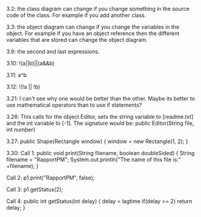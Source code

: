 3.2: the class diagram can change if you change something in the source code of the class. For example if you add another class.

3.3: the object diagram can change if you change the variables in the object. For example if you have an object reference then the different variables that are stored can change the object diagram.

3.9: the second and last expressions. 

3.10: !(a||b)||(a&&b)

3.11: a^b

3.12: !(!a || !b)

3.21: I can't see why one would be better than the other. Maybe its better to use mathematical operators than to use if statements?

3.26: This calls for the object Editor, sets the string variable to [readme.txt] and the int variable to [-1].
The signature would be:
public Editor(String file, int number)

3.27: 
public Shape(Rectangle window)
{
window = new Rectangle(1, 2);
}

3.30: 
Call 1:
public void print(String filename, boolean doubleSided)
{
String filename = "RapportPM";
System.out.println("The name of this file is:" +filename);
}

Call 2:
p1.print("RapportPM", false);

Call 3:
p1.getStatus(2);

Call 4:
public int getStatus(int delay)
{
delay = lagtime
if(delay >= 2)
return delay;
}